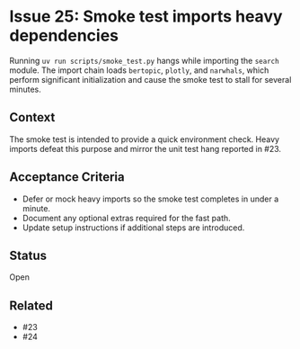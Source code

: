 # Issue 25: Smoke test imports heavy dependencies

Running `uv run scripts/smoke_test.py` hangs while importing the `search`
module. The import chain loads `bertopic`, `plotly`, and `narwhals`, which
perform significant initialization and cause the smoke test to stall for
several minutes.

## Context
The smoke test is intended to provide a quick environment check. Heavy
imports defeat this purpose and mirror the unit test hang reported in #23.

## Acceptance Criteria
- Defer or mock heavy imports so the smoke test completes in under a minute.
- Document any optional extras required for the fast path.
- Update setup instructions if additional steps are introduced.

## Status
Open

## Related
- #23
- #24
